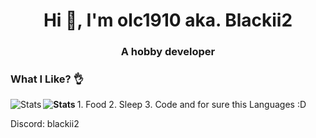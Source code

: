 <h1 align="center">Hi 👋, I'm olc1910 aka. Blackii2</h1>
<h3 align="center">A hobby developer</h3>

<h3 align="left" >What I Like? 👌</h3>
1. Food
2. Sleep
3. Code
and for sure this Languages :D

<a>
<img align="left" alt="Stats" src="https://github-readme-stats.vercel.app/api/top-langs/?username=olc1910&layout=compact&langs_count=10&show_icons=true&hide_border=true&theme=radical"/>
</a>
<b>
<img align="left" alt="Stats" src="https://github-readme-stats.vercel.app/api?username=olc1910&show_icons=true&hide_border=true&theme=radical"/>
</b>

Discord: blackii2
